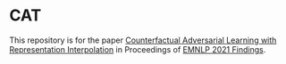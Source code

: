 # CAT
This repository is for the paper [Counterfactual Adversarial Learning with Representation Interpolation](https://arxiv.org/abs/2109.04746) in Proceedings of [EMNLP 2021 Findings](https://2021.emnlp.org/).
